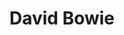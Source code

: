 ---
title: "David Bowie"
summary: "David Bowie is the debut studio album by the English musician David Bowie, originally released in the United Kingdom on 1 June 1967 through Decca subsidiary Deram Records. Produced by Mike Vernon and recorded from November 1966 to March 1967 at London's Decca Studios, the album followed a string of singles for Pye Records that failed to chart. Vernon hired numerous studio musicians for the album's sessions; Bowie and his former Buzz bandmate Derek Fearnley composed music charts for the orchestra using Freda Dinn's Observer's Guide to Music.
Musically, the album displays a baroque pop and music hall sound influenced by Anthony Newley and the Edwardian styles of contemporary British rock bands. The songs are primarily led by orchestral brass and woodwind instruments rather than traditional instruments in pop music at the time, although some tracks feature guitar. The lyrics are short-story narratives ranging from lighthearted to dark, discussing themes from childhood innocence, to drug use and totalitarianism. Bowie utilised various ideologies on the record for his later works. The cover artwork is a headshot of Bowie in a mod haircut wearing a high-collared jacket.
Released in both mono and stereo mixes, David Bowie received positive reviews from music journalists but was a commercial failure due to a lack of promotion from Deram. Two tracks were omitted for its release in the United States in August 1967. Bowie provided more tracks for Deram, all of which were rejected and led to his departure from the label. Retrospective reviews unfavourably compare David Bowie to the artist's later works, but some recognise it positively on its own terms. The album was reissued in a two-disc deluxe edition in 2010, featuring both mixes and other tracks from the period."
image: "david-bowie.jpg"
apple_music_artist_url: "None"
wikipedia_url: "https://en.wikipedia.org/wiki/David_Bowie_(1967_album)"
---